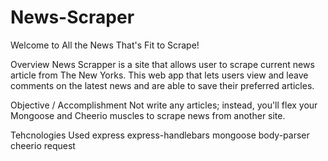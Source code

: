 # News-Scraper
Welcome to All the News That's Fit to Scrape!


Overview
News Scrapper is a site that allows user to scrape current news article from The New Yorks.  This web app that lets users view and leave comments on the latest news and are able to save their preferred articles.


Objective / Accomplishment 
Not write any articles; instead, you'll flex your Mongoose and Cheerio muscles to scrape news from another site.

Tehcnologies Used
express
express-handlebars
mongoose
body-parser
cheerio
request
